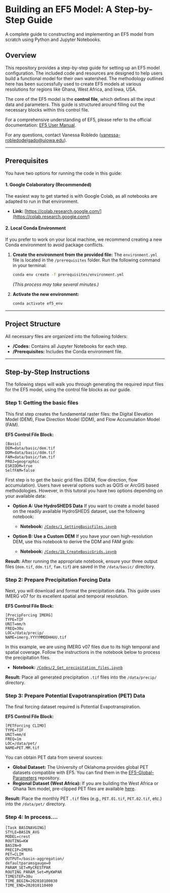 # Building an EF5 Model: A Step-by-Step Guide

A complete guide to constructing and implementing an EF5 model from scratch using Python and Jupyter Notebooks.

## Overview
This repository provides a step-by-step guide for setting up an EF5 model configuration. The included code and resources are designed to help users build a functional model for their own watershed. The methodology outlined here has been successfully used to create EF5 models at various resolutions for regions like Ghana, West Africa, and Iowa, USA.

The core of the EF5 model is the **control file**, which defines all the input data and parameters. This guide is structured around filling out the necessary blocks within this control file.

For a comprehensive understanding of EF5, please refer to the official documentation: [EF5 User Manual](https://ef5docs.readthedocs.io/).

For any questions, contact Vanessa Robledo (vanessa-robledodelgado@uiowa.edu).

---

## Prerequisites

You have two options for running the code in this guide:

#### 1. Google Colaboratory (Recommended)
The easiest way to get started is with Google Colab, as all notebooks are adapted to run in that environment.
- **Link:** [https://colab.research.google.com/](https://colab.research.google.com/)

#### 2. Local Conda Environment
If you prefer to work on your local machine, we recommend creating a new Conda environment to avoid package conflicts.

1.  **Create the environment from the provided file:**
    The `environment.yml` file is located in the `/prerequisites` folder. Run the following command in your terminal:
    ```sh
    conda env create -f prerequisites/environment.yml
    ```
    *(This process may take several minutes.)*

2.  **Activate the new environment:**
    ```sh
    conda activate ef5_env
    ```

---

## Project Structure

All necessary files are organized into the following folders:

-   **/Codes:** Contains all Jupyter Notebooks for each step.
-   **/Prerequisites:** Includes the Conda environment file.

---

## Step-by-Step Instructions

The following steps will walk you through generating the required input files for the EF5 model, using the control file blocks as our guide.


### Step 1: Getting the basic files

This first step creates the fundamental raster files: the Digital Elevation Model (DEM), Flow Direction Model (DDM), and Flow Accumulation Model (FAM).

**EF5 Control File Block:**
```
[Basic]
DEM=data/basic/dem.tif
DDM=data/basic/ddm.tif
FAM=data/basic/fam.tif
PROJ=geographic
ESRIDDM=true
SelfFAM=false
```
First step is to get the basic grid files (DEM, flow direction, flow accumulation). Users have several options such as QGIS or ArcGIS based methodologies. However, in this tutoral you have two options depending on your available data:

* **Option A: Use HydroSHEDS Data**
    If you want to create a model based on the readily available HydroSHEDS dataset, use the following notebook:
    - **Notebook:** [`/Codes/1_GettingBasicFiles.ipynb`](/Codes/1_GettingBasicFiles.ipynb)

* **Option B: Use a Custom DEM**
    If you have your own high-resolution DEM, use this notebook to derive the DDM and FAM grids:
    - **Notebook:** [`/Codes/1b_CreateBasicGrids.ipynb`](/Codes/1b_CreateBasicGrids.ipynb)


**Result:** After running the appropriate notebook, ensure your three output files (`dem.tif`, `ddm.tif`, `fam.tif`) are saved in the `/data/basic/` directory.

### Step 2: Prepare Precipitation Forcing Data

Next, you will download and format the precipitation data. This guide uses IMERG v07 for its excellent spatial and temporal resolution.

**EF5 Control File Block:**
```
[PrecipForcing IMERG]
TYPE=TIF
UNIT=mm/h
FREQ=30u
LOC=/data/precip/
NAME=imerg.YYYYMMDDHHUU.tif
```
In this example, we are using IMERG v07 files due to its high temporal and spatial coverage. Follow the instructions in the notebook below to process the precipitation files.
- **Notebook:** [`/Codes/2_Get_precipitation_files.ipynb`](/Codes/2_Get_precipitation_files.ipynb)

**Result:** Place all generated precipitation `.tif` files into the `/data/precip/` directory.

### Step 3: Prepare Potential Evapotranspiration (PET) Data

The final forcing dataset required is Potential Evapotranspiration.

**EF5 Control File Block:**
```
[PETForcing CLIMO]
TYPE=TIF
UNIT=mm/d
FREQ=1m
LOC=/data/pet/
NAME=PET.MM.tif
```

You can obtain PET data from several sources:

* **Global Dataset:** The University of Oklahoma provides global PET datasets compatible with EF5. You can find them in the [EF5-Global-Parameters](https://github.com/HyDROSLab/EF5-Global-Parameters/tree/main/FAO_PET) repository.
* **Regional Dataset (West Africa):** If you are building the West Africa or Ghana 1km model, pre-clipped PET files are available [here](https://github.com/RobledoVD/WAEF5-dockerized/tree/main/data/pet).

**Result:** Place the monthly PET `.tif` files (e.g., `PET.01.tif`, `PET.02.tif`, etc.) into the `/data/pet/` directory.

### Step 4: In process....







```
[Task BASINAVGING] 
STYLE=BASIN_AVG 
MODEL=crest 
ROUTING=KW 
BASIN=0 
PRECIP=IMERG 
PET=CLIM 
OUTPUT=/basin-aggregation/ 
defaultparamsgauge=0 
PARAM_SET=MyCRESTPAR 
ROUTING_PARAM_Set=MyKWPAR 
TIMESTEP=30u 
TIME_BEGIN=202010100830 
TIME_END=202010110400 
```